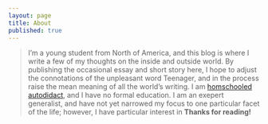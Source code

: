 ```yaml
---
layout: page
title: About
published: true
---
```


>I’m a young student from North of America, and this blog is where I write a few of my thoughts on the inside and outside world. By publishing the occasional essay and short story here, I hope to adjust the connotations of the unpleasant word Teenager, and in the process raise the mean meaning of all the world’s writing.
>I am [homschooled](http://wikipedia.org/wiki/homeschooling) [autodidact](http://wikipedia.org/wiki/autodidact), and I have no formal education. I am an exepert generalist, and have not yet narrowed my focus to one particular facet of the life; however, I have particular interest in
>**Thanks for reading!**